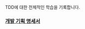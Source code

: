 TDD에 대한 전체적인 학습을 기록합니다.

### [개발 기획 명세서](https://pinto-flat-b1e.notion.site/a97320300ce144f69c050be48dc6d2f0?v=64c2ca74a37b41c29a71d514fc77fd11)
